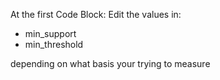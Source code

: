At the first Code Block:
Edit the values in:
- min_support
- min_threshold

depending on what basis your trying to measure
